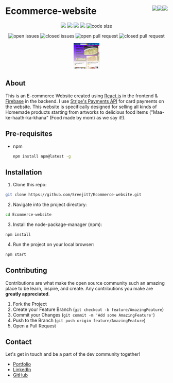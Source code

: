 # Ecommerce-website <img align = "right" src ="https://img.shields.io/github/watchers/Sreejit7/Ecommerce-website?style=social"> <img align = "right" src ="https://img.shields.io/github/stars/Sreejit7/Ecommerce-website?style=social"><img align = "right" src= "https://img.shields.io/github/forks/Sreejit7/Ecommerce-website?style=social">

<p align="center">
<img src="https://img.shields.io/github/contributors/Sreejit7/Ecommerce-website?style=for-the-badge">
<img src="https://img.shields.io/tokei/lines/github/Sreejit7/Ecommerce-website?style=for-the-badge">
<img src="https://img.shields.io/github/last-commit/Sreejit7/Ecommerce-website?style=for-the-badge">
<img src="https://img.shields.io/github/languages/count/Sreejit7/Ecommerce-website?style=for-the-badge">
<img src="https://img.shields.io/github/languages/code-size/Sreejit7/Ecommerce-website?style=for-the-badge" alt="code size">
 </p>
 
<p align="center">
<img src="https://img.shields.io/github/issues/Sreejit7/Ecommerce-website?style=for-the-badge" alt="open issues">
<img src="https://img.shields.io/github/issues-closed/Sreejit7/Ecommerce-website?style=for-the-badge" alt="closed issues">
<img src="https://img.shields.io/github/issues-pr/Sreejit7/Ecommerce-website?style=for-the-badge" alt="open pull request">
<img src="https://img.shields.io/github/issues-pr-closed/Sreejit7/Ecommerce-website?style=for-the-badge" alt="closed pull request">
</p>

<p align="center">
  <a href="https://github.com/Sreejit7/Ecommerce-website">
    <img src="./public/images/homemade.png" alt="Logo" width="80" height="80">
  </a>
</p>


## About

This is an E-commerce Website created using [React.js](https://reactjs.org/) in the frontend & [Firebase](https://firebase.google.com/) in the backend. I use [Stripe's Payments API](https://stripe.com/en-in) for card payments on the website. This website is specifically designed for selling all kinds of Homemade products starting from artworks to delicious food items ("Maa-ke-haath-ka-khana" (Food made by mom) as we say it!).

## Pre-requisites

* npm
  ```sh
  npm install npm@latest -g
  ```
## Installation

1. Clone this repo:
  ```sh
  git clone https://github.com/Sreejit7/Ecommerce-website.git
  ```
2. Navigate into the project directory:
  ```sh
  cd Ecommerce-website
  ```
3. Install the node-package-manager (npm):
  ```sh
  npm install
  ```
4. Run the project on your local browser:
  ```sh
  npm start
  ```
## Contributing

Contributions are what make the open source community such an amazing place to be learn, inspire, and create. Any contributions you make are **greatly appreciated**.

1. Fork the Project
2. Create your Feature Branch (`git checkout -b feature/AmazingFeature`)
3. Commit your Changes (`git commit -m 'Add some AmazingFeature'`)
4. Push to the Branch (`git push origin feature/AmazingFeature`)
5. Open a Pull Request

## Contact

Let's get in touch and be a part of the dev community together!
* [Portfolio](https://sreejit.dev)
* [LinkedIn](https://www.linkedin.com/in/sreejit-de-64a84b190/)
* [GitHub](https://www.github.com/Sreejit7)
